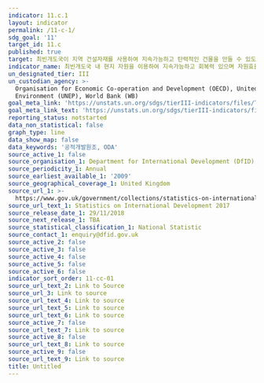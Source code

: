 ```yaml
---
indicator: 11.c.1
layout: indicator
permalink: /11-c-1/
sdg_goal: '11'
target_id: 11.c
published: true
target: 최빈개도국이 지역 건설자재를 사용하여 지속가능하고 탄력적인 건물을 만들 수 있도록 재원 및 기술적 지원을 비롯한 다양한 지원
indicator_name: 최빈개도국 내 현지 자원을 이용하여 지속가능하고 회복력 있으며 자원효율적인 건물을 짓고 재건축하는데 소요되는 최빈개도국 재정지원비율
un_designated_tier: III
un_custodian_agency: >-
  Organisation for Economic Co-operation and Development (OECD), United Nations
  Environment (UNEP), World Bank (WB)
goal_meta_link: 'https://unstats.un.org/sdgs/tierIII-indicators/files/Tier3-11-c-01.pdf'
goal_meta_link_text: 'https://unstats.un.org/sdgs/tierIII-indicators/files/Tier3-11-c-01.pdf'
reporting_status: notstarted
data_non_statistical: false
graph_type: line
data_show_map: false
data_keywords: '공적개발원조, ODA'
source_active_1: false
source_organisation_1: Department for International Development (DfID)
source_periodicity_1: Annual
source_earliest_available_1: '2009'
source_geographical_coverage_1: United Kingdom
source_url_1: >-
  https://www.gov.uk/government/collections/statistics-on-international-development
source_url_text_1: Statistics on International Development 2017
source_release_date_1: 29/11/2018
source_next_release_1: TBA
source_statistical_classification_1: National Statistic
source_contact_1: enquiry@dfid.gov.uk
source_active_2: false
source_active_3: false
source_active_4: false
source_active_5: false
source_active_6: false
indicator_sort_order: 11-cc-01
source_url_text_2: Link to Source
source_url_3: Link to source
source_url_text_4: Link to source
source_url_text_5: Link to source
source_url_text_6: Link to source
source_active_7: false
source_url_text_7: Link to source
source_active_8: false
source_url_text_8: Link to source
source_active_9: false
source_url_text_9: Link to source
title: Untitled
---
```

